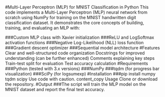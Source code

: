 
#Multi-Layer Perceptron (MLP) for MNIST Classification in Python
This code implements a Multi-Layer Perceptron (MLP) neural network from scratch using NumPy for training on the MNIST handwritten digit classification dataset. It demonstrates the core concepts of building, training, and evaluating an MLP with:

###Custom MLP class with Xavier initialization
###ReLU and LogSoftmax activation functions
###Negative Log-Likelihood (NLL) loss function
###Gradient descent optimizer
###Sequential model architecture
#Features
Clear and well-structured code organization
Docstrings for improved understanding (can be further enhanced)
Comments explaining key steps
Train-test split for evaluation
Test accuracy calculation
#Requirements
###Python (tested with 3.x versions)
###NumPy
###tqdm (for progress bar visualization)
###SciPy (for logsumexp)
#Installation
###pip install numpy tqdm scipy
Use code with caution.
content_copy
Usage
Clone or download the repository.
#Output
###The script will train the MLP model on the MNIST dataset and report the final test accuracy.
